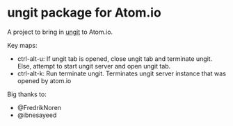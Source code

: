 # ungit package for Atom.io

A project to bring in [ungit](https://github.com/FredrikNoren/ungit) to Atom.io.

Key maps:
 * ctrl-alt-u: If ungit tab is opened, close ungit tab and terminate ungit.  Else, attempt to start ungit server and open ungit tab.
 * ctrl-alt-k: Run terminate ungit. Terminates ungit server instance that was opened by atom.io

Big thanks to:
 * @FredrikNoren
 * @ibnesayeed
